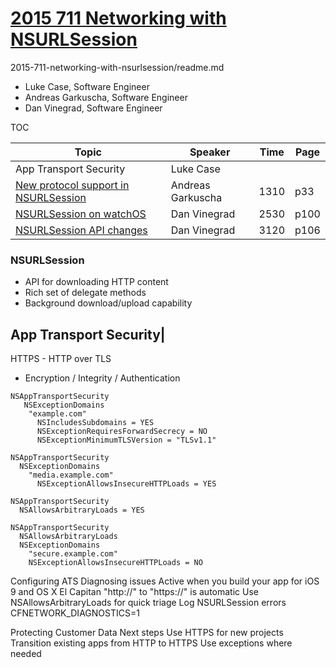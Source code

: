 
# [2015 711 Networking with NSURLSession](https://developer.apple.com/videos/play/wwdc2015/711/)


2015-711-networking-with-nsurlsession/readme.md

- Luke Case, Software Engineer
- Andreas Garkuscha, Software Engineer
- Dan Vinegrad, Software Engineer

TOC

Topic|Speaker|Time|Page
---|---|---|---
App Transport Security|Luke Case
[New protocol support in NSURLSession](2-new-protocol-support-in-nsurlsession.md) | Andreas Garkuscha | 1310 | p33
[NSURLSession on watchOS](3-nsurlsession-on-watchos.md) |Dan Vinegrad | 2530 | p100
[NSURLSession API changes](4-api-changes.md) | Dan Vinegrad | 3120 | p106


### NSURLSession

- API for downloading HTTP content
- Rich set of delegate methods
- Background download/upload capability


## App Transport Security|


HTTPS - HTTP over TLS

- Encryption / Integrity / Authentication


```
NSAppTransportSecurity
   NSExceptionDomains
    "example.com"
      NSIncludesSubdomains = YES
      NSExceptionRequiresForwardSecrecy = NO
      NSExceptionMinimumTLSVersion = "TLSv1.1"
```

```
NSAppTransportSecurity
  NSExceptionDomains
    "media.example.com"
      NSExceptionAllowsInsecureHTTPLoads = YES
```


```
NSAppTransportSecurity
  NSAllowsArbitraryLoads = YES
```


```
NSAppTransportSecurity
  NSAllowsArbitraryLoads
  NSExceptionDomains
    "secure.example.com"
    NSExceptionAllowsInsecureHTTPLoads = NO
```


Configuring ATS
Diagnosing issues
Active when you build your app for iOS 9 and OS X El Capitan "http://" to "https://" is automatic
Use NSAllowsArbitraryLoads for quick triage
Log NSURLSession errors
CFNETWORK_DIAGNOSTICS=1



Protecting Customer Data
Next steps
Use HTTPS for new projects
Transition existing apps from HTTP to HTTPS Use exceptions where needed


